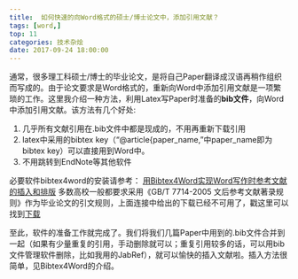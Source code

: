 ```yaml
---
title:  如何快速的向Word格式的硕士/博士论文中，添加引用文献？
tags: [word,]   
top: 11
categories: 技术杂烩 
date: 2017-09-24 18:00:00
---
```


通常，很多理工科硕士/博士的毕业论文，是将自己Paper翻译成汉语再稍作组织而写成的。由于论文要求是Word格式的，重新向Word中添加引用文献是一项繁琐的工作。这里我介绍一种方法，利用Latex写Paper时准备的**bib文件**，向Word中添加引用文献。该方法有几个好处:
1. 几乎所有文献引用在.bib文件中都是现成的，不用再重新下载引用
2. latex中采用的bibtex key（“@article{paper_name,”中paper_name即为bibtex key）可以直接用到Word中。
3. 不用跳转到EndNote等其他软件
<!-- more -->

必要软件bibtex4word的安装请参考：
[用Bibtex4Word实现Word写作时参考文献的插入和排版](https://wenku.baidu.com/view/4bb336d3b14e852458fb576d.html)
多数高校一般都要求采用《GB/T 7714-2005 文后参考文献著录规则》作为毕业论文的引文规则，上面连接中给出的下载已经不可用了，戳这里可以找到[下载](http://blog.sina.com.cn/s/blog_7139ed830102vi6y.html)

至此，软件的准备工作就完成了。我们将我们几篇Paper中用到的.bib文件合并到一起（如果有少量重复的引用，手动删除就可以；重复引用较多的话，可以用bib文件管理软件删除，比如我用的JabRef），就可以愉快的插入文献啦。插入方法很简单，见Bibtex4Word的介绍。

